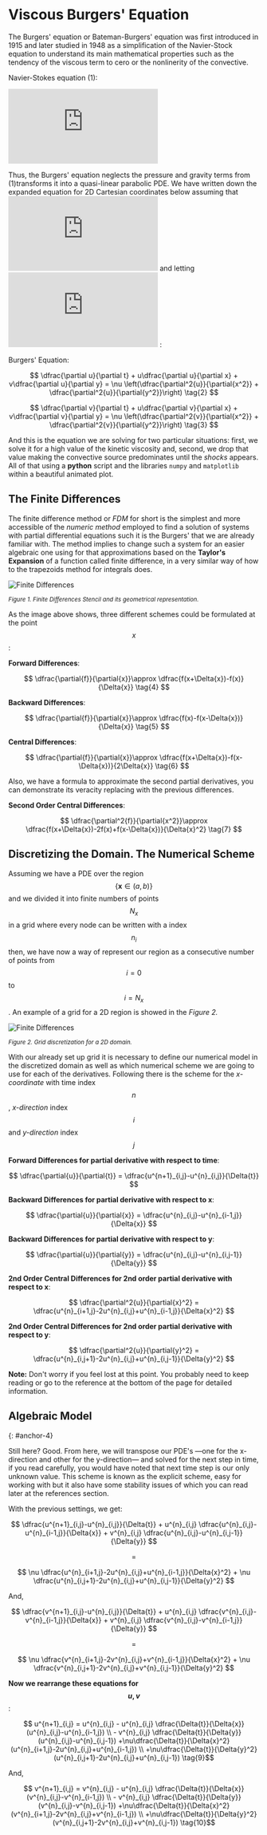 # Viscous Burgers' Equation
The Burgers' equation or Bateman-Burgers' equation was first introduced in 1915
and later studied in 1948 as a simplification of the Navier-Stock equation to
understand its main mathematical properties such as the tendency of the viscous
term to cero or the nonlinerity of the convective.

Navier-Stokes equation (1):

![](http://latex.codecogs.com/png.latex?%5Crho%5Cdfrac%7B%5Cpartial%5Cmathbf%7Bu%7D%7D%7B%5Cpartial%20t%7D%20&plus;%20%5Crho%28%5Cmathbf%7Bu%7D%5Ccdot%5Cnabla%29%5Cmathbf%7Bu%7D%20%3D%20-%5Cnabla%20p%20&plus;%20%5Cmu%5Cnabla%5E2%5Cmathbf%7Bu%7D%20&plus;%20%5Crho%5Cmathbf%7Bg%7D)

Thus, the Burgers' equation neglects the pressure and gravity terms from
(1)transforms it into a quasi-linear parabolic PDE. We
have written down the expanded equation for 2D Cartesian coordinates below assuming
that ![](http://latex.codecogs.com/png.latex?%5Cmathbf%7Bu%7D%3D%5Cleft%3C%20u%28t%2Cx%2Cy%29%2C%20v%28t%2Cx%2Cy%29%20%5Cright%3E) and letting ![](http://latex.codecogs.com/png.latex?%5Cnu%3D%5Cmu/%5Crho) :

Burgers' Equation:

$$
\dfrac{\partial u}{\partial t} + u\dfrac{\partial u}{\partial x} +
v\dfrac{\partial u}{\partial y} =
\nu \left(\dfrac{\partial^2{u}}{\partial{x^2}} +
\dfrac{\partial^2{u}}{\partial{y^2}}\right) \tag{2}
$$

$$
\dfrac{\partial v}{\partial t} + u\dfrac{\partial v}{\partial x} +
v\dfrac{\partial v}{\partial y} =
\nu \left(\dfrac{\partial^2{v}}{\partial{x^2}} +
\dfrac{\partial^2{v}}{\partial{y^2}}\right) \tag{3}
$$

And this is the equation we are solving for two particular situations: first, we
solve it for a high value of the kinetic viscosity and, second, we drop that
value making the convective source predominates until the *shocks* appears. All of
that using a **python** script and the libraries `numpy` and `matplotlib` within
a beautiful animated plot.

## The Finite Differences

The finite difference method or *FDM* for short is the simplest and more
accessible of the *numeric method* employed to find a solution of systems with partial
differential equations such it is the Burgers' that we are already familiar
with. The method implies to change such a system for an easier algebraic one using
for that approximations based on the **Taylor's Expansion** of a function called
finite difference, in a very similar way of how to the trapezoids method for
integrals does.

![Finite Differences](/assets/img/burgersIntro/Finite_difference.png)

<small class="label-text">
<em>Figure 1. Finite Differences Stencil and its geometrical representation.</em>
</small>

As the image above shows, three different schemes could be formulated at the
point $$x$$:

**Forward Differences**:

$$
\dfrac{\partial{f}}{\partial{x}}\approx
\dfrac{f(x+\Delta{x})-f(x)}{\Delta{x}} \tag{4}
$$

**Backward Differences**:

$$
\dfrac{\partial{f}}{\partial{x}}\approx
\dfrac{f(x)-f(x-\Delta{x})}{\Delta{x}} \tag{5}
$$

**Central Differences**:

$$
\dfrac{\partial{f}}{\partial{x}}\approx
\dfrac{f(x+\Delta{x})-f(x-\Delta{x})}{2\Delta{x}} \tag{6}
$$

Also, we have a formula to approximate the second partial derivatives, you can
demonstrate its veracity replacing with the previous differences.

**Second Order Central Differences**:

$$
\dfrac{\partial^2{f}}{\partial{x^2}}\approx
\dfrac{f(x+\Delta{x})-2f(x)+f(x-\Delta{x})}{\Delta{x}^2} \tag{7}
$$

## Discretizing the Domain. The Numerical Scheme

Assuming we have a PDE over the region $$\{ \mathbf{x} \in (a, b)\}$$ and we
divided it into finite numbers of points $$N_x$$ in a grid where every node can be
written with a index $$n_{i}$$ then, we have now a way of represent our region as a
consecutive number of points from $$i=0$$ to $$i=N_x$$. An example of a grid for
a 2D region is showed in the *Figure 2.*

![Finite Differences](/assets/img/burgersIntro/grid.png)

<small class="label-text">
<em>Figure 2. Grid discretization for a 2D domain.</em>
</small>

With our already set up grid it is necessary to define our numerical model in
the discretized domain as well as which numerical scheme we are going to use for
each of the derivatives. Following there is the scheme for the *x-coordinate* with
time index $$n$$, *x-direction* index $$i$$ and *y-direction* index $$j$$

**Forward Differences for partial derivative with respect to time**:

$$
\dfrac{\partial{u}}{\partial{t}} =
\dfrac{u^{n+1}_{i,j}-u^{n}_{i,j}}{\Delta{t}}
$$

**Backward Differences for partial derivative with respect to x**:

$$
\dfrac{\partial{u}}{\partial{x}} =
\dfrac{u^{n}_{i,j}-u^{n}_{i-1,j}}{\Delta{x}}
$$

**Backward Differences for partial derivative with respect to y**:

$$
\dfrac{\partial{u}}{\partial{y}} =
\dfrac{u^{n}_{i,j}-u^{n}_{i,j-1}}{\Delta{y}}
$$

**2nd Order Central Differences for 2nd order partial derivative with respect to x**:

$$
\dfrac{\partial^2{u}}{\partial{x}^2} =
\dfrac{u^{n}_{i+1,j}-2u^{n}_{i,j}+u^{n}_{i-1,j}}{\Delta{x}^2}
$$

**2nd Order Central Differences for 2nd order partial derivative with respect to y**:

$$
\dfrac{\partial^2{u}}{\partial{y}^2} =
\dfrac{u^{n}_{i,j+1}-2u^{n}_{i,j}+u^{n}_{i,j-1}}{\Delta{y}^2}
$$

<div class='alert alert-info'>
<strong>Note:</strong> Don't worry if you feel lost at this point. You probably
need to keep reading or go to the reference at the bottom of the page for detailed
information.
</div>

## Algebraic Model
{: #anchor-4}

Still here? Good. From here, we will transpose our PDE's —one for the x-direction and
other for the y-direction— and solved for the next step in time, if you read
carefully, you would have noted that next time step is our only unknown value.
This scheme is known as the explicit scheme, easy for working with but it also
have some stability issues of which you can read later at the references
section.

With the previous settings, we get:

$$
\dfrac{u^{n+1}_{i,j}-u^{n}_{i,j}}{\Delta{t}} +
u^{n}_{i,j} \dfrac{u^{n}_{i,j}-u^{n}_{i-1,j}}{\Delta{x}} +
v^{n}_{i,j} \dfrac{u^{n}_{i,j}-u^{n}_{i,j-1}}{\Delta{y}}
$$

$$=$$

$$
\nu \dfrac{u^{n}_{i+1,j}-2u^{n}_{i,j}+u^{n}_{i-1,j}}{\Delta{x}^2} +
\nu \dfrac{u^{n}_{i,j+1}-2u^{n}_{i,j}+u^{n}_{i,j-1}}{\Delta{y}^2}
$$

And,

$$
\dfrac{v^{n+1}_{i,j}-u^{n}_{i,j}}{\Delta{t}} +
u^{n}_{i,j} \dfrac{v^{n}_{i,j}-v^{n}_{i-1,j}}{\Delta{x}} +
v^{n}_{i,j} \dfrac{v^{n}_{i,j}-v^{n}_{i-1,j}}{\Delta{y}}
$$

$$=$$

$$
\nu \dfrac{v^{n}_{i+1,j}-2v^{n}_{i,j}+v^{n}_{i-1,j}}{\Delta{x}^2} +
\nu \dfrac{v^{n}_{i,j+1}-2v^{n}_{i,j}+v^{n}_{i,j-1}}{\Delta{y}^2}
$$

**Now we rearrange these equations for $$u, v$$**:

$$
u^{n+1}_{i,j} = u^{n}_{i,j} - u^{n}_{i,j}
\dfrac{\Delta{t}}{\Delta{x}}(u^{n}_{i,j}-u^{n}_{i-1,j}) \\ - v^{n}_{i,j}
\dfrac{\Delta{t}}{\Delta{y}}(u^{n}_{i,j}-u^{n}_{i,j-1})
+\nu\dfrac{\Delta{t}}{\Delta{x}^2}(u^{n}_{i+1,j}-2u^{n}_{i,j}+u^{n}_{i-1,j}) \\
+\nu\dfrac{\Delta{t}}{\Delta{y}^2}(u^{n}_{i,j+1}-2u^{n}_{i,j}+u^{n}_{i,j-1})
\tag{9}$$

And,

$$
v^{n+1}_{i,j} = v^{n}_{i,j} - u^{n}_{i,j}
\dfrac{\Delta{t}}{\Delta{x}}(v^{n}_{i,j}-v^{n}_{i-1,j}) \\ - v^{n}_{i,j}
\dfrac{\Delta{t}}{\Delta{y}}(v^{n}_{i,j}-v^{n}_{i,j-1})
+\nu\dfrac{\Delta{t}}{\Delta{x}^2}(v^{n}_{i+1,j}-2v^{n}_{i,j}+v^{n}_{i-1,j}) \\
+\nu\dfrac{\Delta{t}}{\Delta{y}^2}(v^{n}_{i,j+1}-2v^{n}_{i,j}+v^{n}_{i,j-1})
\tag{10}$$
